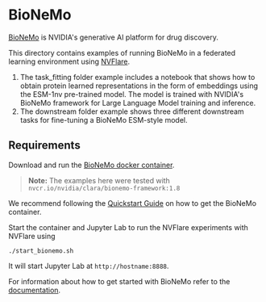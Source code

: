 # BioNeMo

[BioNeMo](https://www.nvidia.com/en-us/clara/bionemo/) is NVIDIA's generative AI platform for drug discovery.

This directory contains examples of running BioNeMo in a federated learning environment using [NVFlare](https://github.com/NVIDIA/NVFlare).

1. The task_fitting folder example includes a notebook that shows how to obtain protein learned representations in the form of embeddings using the ESM-1nv pre-trained model. 
The model is trained with NVIDIA's BioNeMo framework for Large Language Model training and inference.
2. The downstream folder example shows three different downstream tasks for fine-tuning a BioNeMo ESM-style model.

## Requirements

Download and run the [BioNeMo docker container](https://catalog.ngc.nvidia.com/orgs/nvidia/teams/clara/containers/bionemo-framework).
> **Note:** The examples here were tested with `nvcr.io/nvidia/clara/bionemo-framework:1.8`

We recommend following the [Quickstart Guide](https://docs.nvidia.com/bionemo-framework/latest/access-startup.html?highlight=docker) 
on how to get the BioNeMo container. 

Start the container and Jupyter Lab to run the NVFlare experiments with NVFlare using
```commandline
./start_bionemo.sh
```
It will start Jupyter Lab at `http://hostname:8888`.

For information about how to get started with BioNeMo refer to the [documentation](https://docs.nvidia.com/bionemo-framework/latest).